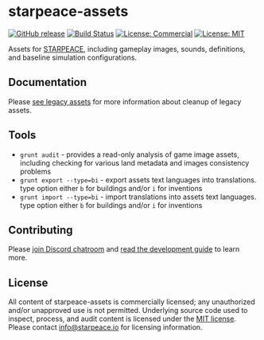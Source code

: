 
# starpeace-assets

[![GitHub release](https://img.shields.io/github/release/starpeace-project/starpeace-assets.svg)](https://github.com/starpeace-project/starpeace-assets/releases/)
[![Build Status](https://travis-ci.org/starpeace-project/starpeace-assets.svg)](https://travis-ci.org/starpeace-project/starpeace-assets)
[![License: Commercial](https://img.shields.io/badge/license-Commercial-yellowgreen.svg)](./LICENSE)
[![License: MIT](https://img.shields.io/badge/License-MIT-green.svg)](https://opensource.org/licenses/MIT)

Assets for [STARPEACE](https://www.starpeace.io), including gameplay images, sounds, definitions, and baseline simulation configurations.

## Documentation

Please [see legacy assets](./LEGACY.md) for more information about cleanup of legacy assets.

## Tools

- ```grunt audit``` - provides a read-only analysis of game image assets, including checking for various land metadata and images consistency problems
- ```grunt export --type=bi``` - export assets text languages into translations. type option either ```b``` for buildings and/or ```i``` for inventions
- ```grunt import --type=bi``` - import translations into assets text languages. type option either ```b``` for buildings and/or ```i``` for inventions

## Contributing

Please [join Discord chatroom](https://discord.gg/TF9Bmsj) and [read the development guide](./DEVELOPMENT.md) to learn more.

## License

All content of starpeace-assets is commercially licensed; any unauthorized and/or unapproved use is not permitted. Underlying source code used to inspect, process, and audit content is licensed under the [MIT license](https://opensource.org/licenses/mit-license.php). Please contact info@starpeace.io for licensing information.
